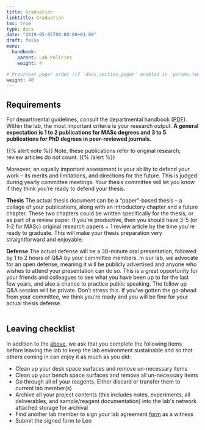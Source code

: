 ```yaml
---
title: Graduation
linktitle: Graduation
toc: true
type: docs
date: "2019-05-05T00:00:00+01:00"
draft: false
menu:
  handbook:
    parent: Lab Policies
    weight: 4

# Prev/next pager order (if `docs_section_pager` enabled in `params.toml`)
weight: 40
---
```

<a name="requirements"></a>

## Requirements

For departmental guidelines, consult the departmental handbook ([PDF](https://ibbme.utoronto.ca/wp-content/uploads/Current_Students/2018-19-Graduate-Handbook.pdf)). Within the lab, the most important criteria is your research output. **A general expectation is 1 to 2 publications for MASc degrees and 3 to 5 publications for PhD degrees in peer-reviewed journals.**

{{% alert note %}}
Note, these publications refer to original research; review articles do not count. 
{{% /alert %}}

Moreover, an equally important assessment is your ability to defend your work – its merits and limitations, and directions for the future. This is judged during yearly committee meetings. Your thesis committee will let you know if they think you’re ready to defend your thesis.

**Thesis** The actual thesis document can be a “paper”-based thesis – a collage of your publications, along with an introductory chapter and a future chapter. These two chapters could be written specifically for the thesis, or as part of a review paper. If you're productive, then you should have 3-5 (or 1-2 for MASc) original research papers + 1 review article by the time you're ready to graduate. This will make your thesis preparation very straightforward and enjoyable.

**Defense** The actual defense will be a 30-minute oral presentation, followed by 1 to 2 hours of Q&A by your committee members. In our lab, we advocate for an open defense, meaning it will be publicly advertised and anyone who wishes to attend your presentation can do so. This is a great opportunity for your friends and colleagues to see what you have been up to for the last few years, and also a chance to practice public speaking. The follow up Q&A session will be private. Don’t stress this. If you’ve gotten the go-ahead from your committee, we think you’re ready and you will be fine for your actual thesis defense.<br><br>


## Leaving checklist

In addition to the [above](#requirements), we ask that you complete the following items before leaving the lab to keep the lab environment sustainable and so that others coming in can enjoy it as much as you did:

* Clean up your desk space surfaces and remove un-necessary items
* Clean up your bench space surfaces and remove all un-necessary items
* Go through all of your reagents. Either discard or transfer them to current lab member(s)
* Archive all your project contents (this includes notes, experiments, all deliverables, and sample/reagent documentation) into the lab's network attached storage for archival
* Find another lab member to sign your lab agreement [form](/) as a witness
* Submit the signed form to Leo

